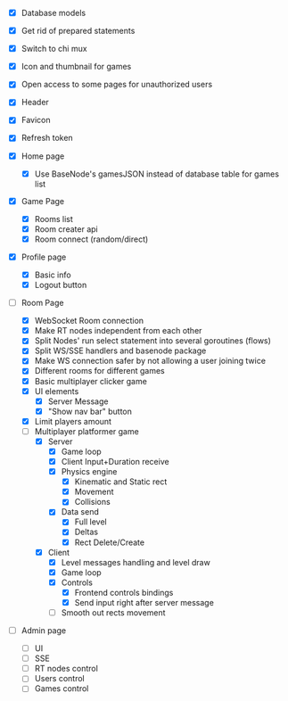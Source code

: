 - [X] Database models
- [X] Get rid of prepared statements
- [X] Switch to chi mux
- [X] Icon and thumbnail for games
- [X] Open access to some pages for unauthorized users
- [X] Header
- [X] Favicon
- [X] Refresh token

- [X] Home page
    - [X] Use BaseNode's gamesJSON instead of database table for games list

- [X] Game Page
    - [X] Rooms list
    - [X] Room creater api
    - [X] Room connect (random/direct)

- [X] Profile page
    - [X] Basic info
    - [X] Logout button

- [ ] Room Page
    - [X] WebSocket Room connection
    - [X] Make RT nodes independent from each other
    - [X] Split Nodes' run select statement into several goroutines (flows)
    - [X] Split WS/SSE handlers and basenode package
    - [X] Make WS connection safer by not allowing a user joining twice
    - [X] Different rooms for different games
    - [X] Basic multiplayer clicker game
    - [X] UI elements
        - [X] Server Message
        - [X] "Show nav bar" button
    - [X] Limit players amount
    - [ ] Multiplayer platformer game
        - [X] Server
            - [X] Game loop
            - [X] Client Input+Duration receive
            - [X] Physics engine
                - [X] Kinematic and Static rect
                - [X] Movement
                - [X] Collisions
            - [X] Data send
                - [X] Full level
                - [X] Deltas
                - [X] Rect Delete/Create
        - [X] Client
            - [X] Level messages handling and level draw
            - [X] Game loop
            - [X] Controls
                - [X] Frontend controls bindings
                - [X] Send input right after server message
            - [ ] Smooth out rects movement

- [ ] Admin page
    - [ ] UI
    - [ ] SSE
    - [ ] RT nodes control
    - [ ] Users control
    - [ ] Games control